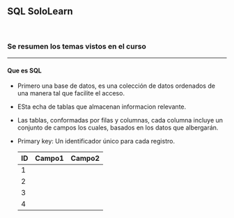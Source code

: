 ## SQL SoloLearn
<br>

### Se resumen los temas vistos en el curso
---
#### **Que es SQL**
* Primero una base de datos, es una colección de datos ordenados de una manera tal que facilite el acceso.
* ESta echa de tablas que almacenan informacion relevante.
* Las tablas, conformadas por filas y columnas, cada columna incluye un conjunto de campos los cuales, basados en los datos que albergarán.
* Primary key: Un identificador único para cada registro.

    |ID|Campo1|Campo2|
    |---|---|---|
    |1|||
    |2|||
    |3|||
    |4|||


